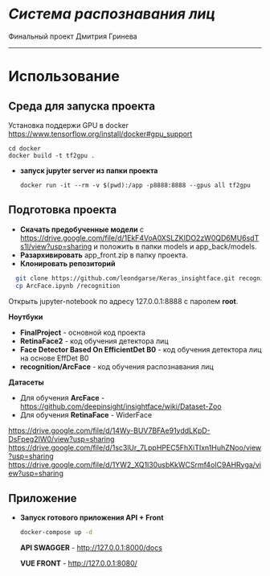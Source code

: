 # ___Система распознавания лиц___
Финальный проект Дмитрия Гринева
***

# Использование
## Среда для запуска проекта
Установка поддержи GPU в docker https://www.tensorflow.org/install/docker#gpu_support
    
    cd docker
    docker build -t tf2gpu .
    
  
  - **запуск jupyter server из папки проекта**
    ```
    docker run -it --rm -v $(pwd):/app -p8888:8888 --gpus all tf2gpu
    ```
    
## Подготовка проекта
  - **Скачать предобученные модели** с https://drive.google.com/file/d/1EkF4VoA0XSLZKIDO2zW0QD6MU6sdTs1l/view?usp=sharing и положить в папки models и app_back/models.
  - **Разархивировать** app_front.zip в папку проекта.
  - **Клонировать репозиторий**
  ```sh
    git clone https://github.com/leondgarse/Keras_insightface.git recognition
    cp ArcFace.ipynb /recognition
```

  Открыть jupyter-notebook по адресу 127.0.0.1:8888 с паролем __root__. 

  __Ноутбуки__
  - **FinalProject** - основной код проекта
  - **RetinaFace2** - код обучения детектора лиц
  - **Face Detector Based On EfficientDet B0** - код обучения детектора лиц на основе EffDet B0
  - **recognition/ArcFace** - код обучения распознавания лиц

__Датасеты__
- Для обучения **ArcFace** - https://github.com/deepinsight/insightface/wiki/Dataset-Zoo
- Для обучения **RetinaFace** - WiderFace 

https://drive.google.com/file/d/14Wy-BUV7BFAe91yddLKpD-DsFpeg2IW0/view?usp=sharing<br> https://drive.google.com/file/d/1sc3lUr_7LppHPEC5FhXiTIxn1HuhZNoo/view?usp=sharing 
https://drive.google.com/file/d/1YW2_XQ1l30usbKkWCSrmf4oIC9AHRyga/view?usp=sharing
  
## Приложение
  - **Запуск готового приложения API + Front**
    ```sh
    docker-compose up -d
    ```
    **API SWAGGER** - http://127.0.0.1:8000/docs 

    **VUE FRONT** - http://127.0.0.1:8080/
    